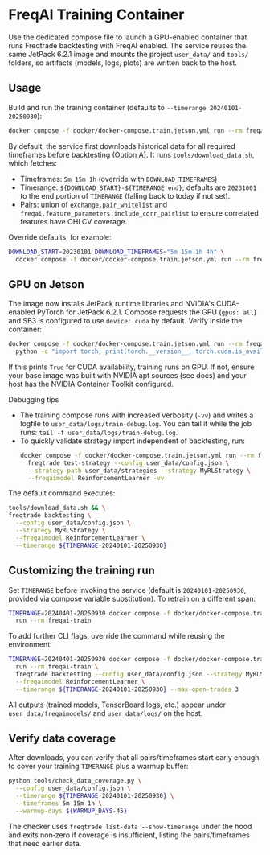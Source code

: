 # FreqAI Training Container

Use the dedicated compose file to launch a GPU-enabled container that runs
Freqtrade backtesting with FreqAI enabled. The service reuses the same
JetPack 6.2.1 image and mounts the project `user_data/` and `tools/` folders, so
artifacts (models, logs, plots) are written back to the host.

## Usage
Build and run the training container (defaults to `--timerange 20240101-20250930`):
```bash
docker compose -f docker/docker-compose.train.jetson.yml run --rm freqai-train
```

By default, the service first downloads historical data for all required timeframes
before backtesting (Option A). It runs `tools/download_data.sh`, which fetches:
- Timeframes: `5m 15m 1h` (override with `DOWNLOAD_TIMEFRAMES`)
- Timerange: `${DOWNLOAD_START}-${TIMERANGE end}`; defaults are `20231001` to the end
  portion of `TIMERANGE` (falling back to today if not set).
- Pairs: union of `exchange.pair_whitelist` and `freqai.feature_parameters.include_corr_pairlist`
  to ensure correlated features have OHLCV coverage.

Override defaults, for example:
```bash
DOWNLOAD_START=20230101 DOWNLOAD_TIMEFRAMES="5m 15m 1h 4h" \
  docker compose -f docker/docker-compose.train.jetson.yml run --rm freqai-train
```

## GPU on Jetson
The image now installs JetPack runtime libraries and NVIDIA's CUDA-enabled PyTorch
for JetPack 6.2.1. Compose requests the GPU (`gpus: all`) and SB3 is configured to use
`device: cuda` by default. Verify inside the container:
```bash
docker compose -f docker/docker-compose.train.jetson.yml run --rm freqai-train \
  python -c "import torch; print(torch.__version__, torch.cuda.is_available(), torch.version.cuda)"
```
If this prints `True` for CUDA availability, training runs on GPU. If not, ensure your
base image was built with NVIDIA apt sources (see docs) and your host has the NVIDIA
Container Toolkit configured.

Debugging tips
- The training compose runs with increased verbosity (`-vv`) and writes a logfile to
  `user_data/logs/train-debug.log`. You can tail it while the job runs:
  `tail -f user_data/logs/train-debug.log`.
- To quickly validate strategy import independent of backtesting, run:
  ```bash
  docker compose -f docker/docker-compose.train.jetson.yml run --rm freqai-train \
    freqtrade test-strategy --config user_data/config.json \
    --strategy-path user_data/strategies --strategy MyRLStrategy \
    --freqaimodel ReinforcementLearner -vv
  ```

The default command executes:
```bash
tools/download_data.sh && \
freqtrade backtesting \
  --config user_data/config.json \
  --strategy MyRLStrategy \
  --freqaimodel ReinforcementLearner \
  --timerange ${TIMERANGE-20240101-20250930}
```

## Customizing the training run
Set `TIMERANGE` before invoking the service (default is `20240101-20250930`, provided via
compose variable substitution). To retrain on a different span:
```bash
TIMERANGE=20240401-20250930 docker compose -f docker/docker-compose.train.jetson.yml \
  run --rm freqai-train
```

To add further CLI flags, override the command while reusing the environment:
```bash
TIMERANGE=20240401-20250930 docker compose -f docker/docker-compose.train.jetson.yml \
  run --rm freqai-train \
  freqtrade backtesting --config user_data/config.json --strategy MyRLStrategy \
  --freqaimodel ReinforcementLearner \
  --timerange ${TIMERANGE-20240101-20250930} --max-open-trades 3
```

All outputs (trained models, TensorBoard logs, etc.) appear under
`user_data/freqaimodels/` and `user_data/logs/` on the host.

## Verify data coverage
After downloads, you can verify that all pairs/timeframes start early enough to cover
your training `TIMERANGE` plus a warmup buffer:
```bash
python tools/check_data_coverage.py \
  --config user_data/config.json \
  --timerange ${TIMERANGE-20240101-20250930} \
  --timeframes 5m 15m 1h \
  --warmup-days ${WARMUP_DAYS-45}
```
The checker uses `freqtrade list-data --show-timerange` under the hood and exits non‑zero
if coverage is insufficient, listing the pairs/timeframes that need earlier data.
